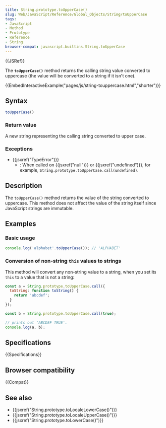 ```yaml
---
title: String.prototype.toUpperCase()
slug: Web/JavaScript/Reference/Global_Objects/String/toUpperCase
tags:
- JavaScript
- Method
- Prototype
- Reference
- String
browser-compat: javascript.builtins.String.toUpperCase
---
```

{{JSRef}}

The **`toUpperCase()`** method returns the calling string value converted to
uppercase (the value will be converted to a string if it isn't one).

{{EmbedInteractiveExample("pages/js/string-touppercase.html","shorter")}}

## Syntax

```js
toUpperCase()
```

### Return value

A new string representing the calling string converted to upper case.

### Exceptions

*   {{jsxref("TypeError")}}
    *   : When called on {{jsxref("null")}} or
        {{jsxref("undefined")}}, for example,
        `String.prototype.toUpperCase.call(undefined)`.

## Description

The `toUpperCase()` method returns the value of the string converted to
uppercase. This method does not affect the value of the string itself since
JavaScript strings are immutable.

## Examples

### Basic usage

```js
console.log('alphabet'.toUpperCase()); // 'ALPHABET'
```

### Conversion of non-string `this` values to strings

This method will convert any non-string value to a string, when you set its
`this` to a value that is not a string:

```js
const a = String.prototype.toUpperCase.call({
  toString: function toString() {
    return 'abcdef';
  }
});

const b = String.prototype.toUpperCase.call(true);

// prints out 'ABCDEF TRUE'.
console.log(a, b);
```

## Specifications

{{Specifications}}

## Browser compatibility

{{Compat}}

## See also

*   {{jsxref("String.prototype.toLocaleLowerCase()")}}
*   {{jsxref("String.prototype.toLocaleUpperCase()")}}
*   {{jsxref("String.prototype.toLowerCase()")}}
